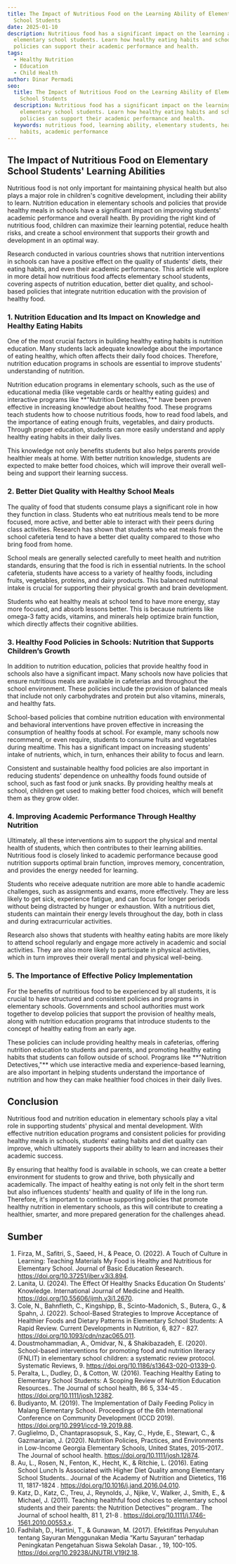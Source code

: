 ```yaml
---
title: The Impact of Nutritious Food on the Learning Ability of Elementary
  School Students
date: 2025-01-10
description: Nutritious food has a significant impact on the learning ability of
  elementary school students. Learn how healthy eating habits and school food
  policies can support their academic performance and health.
tags:
  - Healthy Nutrition
  - Education
  - Child Health
author: Dinar Permadi
seo:
  title: The Impact of Nutritious Food on the Learning Ability of Elementary
    School Students
  description: Nutritious food has a significant impact on the learning ability of
    elementary school students. Learn how healthy eating habits and school food
    policies can support their academic performance and health.
  keywords: nutritious food, learning ability, elementary students, healthy eating
    habits, academic performance
---
```


## The Impact of Nutritious Food on Elementary School Students' Learning Abilities

Nutritious food is not only important for maintaining physical health but also plays a major role in children's cognitive development, including their ability to learn. Nutrition education in elementary schools and policies that provide healthy meals in schools have a significant impact on improving students' academic performance and overall health. By providing the right kind of nutritious food, children can maximize their learning potential, reduce health risks, and create a school environment that supports their growth and development in an optimal way.

Research conducted in various countries shows that nutrition interventions in schools can have a positive effect on the quality of students' diets, their eating habits, and even their academic performance. This article will explore in more detail how nutritious food affects elementary school students, covering aspects of nutrition education, better diet quality, and school-based policies that integrate nutrition education with the provision of healthy food.

### 1. **Nutrition Education and Its Impact on Knowledge and Healthy Eating Habits**

One of the most crucial factors in building healthy eating habits is nutrition education. Many students lack adequate knowledge about the importance of eating healthy, which often affects their daily food choices. Therefore, nutrition education programs in schools are essential to improve students' understanding of nutrition.

Nutrition education programs in elementary schools, such as the use of educational media (like vegetable cards or healthy eating guides) and interactive programs like \*\*"Nutrition Detectives,"\*\* have been proven effective in increasing knowledge about healthy food. These programs teach students how to choose nutritious foods, how to read food labels, and the importance of eating enough fruits, vegetables, and dairy products. Through proper education, students can more easily understand and apply healthy eating habits in their daily lives.

This knowledge not only benefits students but also helps parents provide healthier meals at home. With better nutrition knowledge, students are expected to make better food choices, which will improve their overall well-being and support their learning success.

### 2. **Better Diet Quality with Healthy School Meals**

The quality of food that students consume plays a significant role in how they function in class. Students who eat nutritious meals tend to be more focused, more active, and better able to interact with their peers during class activities. Research has shown that students who eat meals from the school cafeteria tend to have a better diet quality compared to those who bring food from home.

School meals are generally selected carefully to meet health and nutrition standards, ensuring that the food is rich in essential nutrients. In the school cafeteria, students have access to a variety of healthy foods, including fruits, vegetables, proteins, and dairy products. This balanced nutritional intake is crucial for supporting their physical growth and brain development.

Students who eat healthy meals at school tend to have more energy, stay more focused, and absorb lessons better. This is because nutrients like omega-3 fatty acids, vitamins, and minerals help optimize brain function, which directly affects their cognitive abilities.

### 3. **Healthy Food Policies in Schools: Nutrition that Supports Children’s Growth**

In addition to nutrition education, policies that provide healthy food in schools also have a significant impact. Many schools now have policies that ensure nutritious meals are available in cafeterias and throughout the school environment. These policies include the provision of balanced meals that include not only carbohydrates and protein but also vitamins, minerals, and healthy fats.

School-based policies that combine nutrition education with environmental and behavioral interventions have proven effective in increasing the consumption of healthy foods at school. For example, many schools now recommend, or even require, students to consume fruits and vegetables during mealtime. This has a significant impact on increasing students' intake of nutrients, which, in turn, enhances their ability to focus and learn.

Consistent and sustainable healthy food policies are also important in reducing students' dependence on unhealthy foods found outside of school, such as fast food or junk snacks. By providing healthy meals at school, children get used to making better food choices, which will benefit them as they grow older.

### 4. **Improving Academic Performance Through Healthy Nutrition**

Ultimately, all these interventions aim to support the physical and mental health of students, which then contributes to their learning abilities. Nutritious food is closely linked to academic performance because good nutrition supports optimal brain function, improves memory, concentration, and provides the energy needed for learning.

Students who receive adequate nutrition are more able to handle academic challenges, such as assignments and exams, more effectively. They are less likely to get sick, experience fatigue, and can focus for longer periods without being distracted by hunger or exhaustion. With a nutritious diet, students can maintain their energy levels throughout the day, both in class and during extracurricular activities.

Research also shows that students with healthy eating habits are more likely to attend school regularly and engage more actively in academic and social activities. They are also more likely to participate in physical activities, which in turn improves their overall mental and physical well-being.

### 5. **The Importance of Effective Policy Implementation**

For the benefits of nutritious food to be experienced by all students, it is crucial to have structured and consistent policies and programs in elementary schools. Governments and school authorities must work together to develop policies that support the provision of healthy meals, along with nutrition education programs that introduce students to the concept of healthy eating from an early age.

These policies can include providing healthy meals in cafeterias, offering nutrition education to students and parents, and promoting healthy eating habits that students can follow outside of school. Programs like \*\*"Nutrition Detectives,"\*\* which use interactive media and experience-based learning, are also important in helping students understand the importance of nutrition and how they can make healthier food choices in their daily lives.

## Conclusion

Nutritious food and nutrition education in elementary schools play a vital role in supporting students' physical and mental development. With effective nutrition education programs and consistent policies for providing healthy meals in schools, students' eating habits and diet quality can improve, which ultimately supports their ability to learn and increases their academic success.

By ensuring that healthy food is available in schools, we can create a better environment for students to grow and thrive, both physically and academically. The impact of healthy eating is not only felt in the short term but also influences students' health and quality of life in the long run. Therefore, it's important to continue supporting policies that promote healthy nutrition in elementary schools, as this will contribute to creating a healthier, smarter, and more prepared generation for the challenges ahead.

## Sumber

1. Firza, M., Safitri, S., Saeed, H., & Peace, O. (2022). A Touch of Culture in Learning: Teaching Materials My Food is Healthy and Nutritious for Elementary School. Journal of Basic Education Research. <https://doi.org/10.37251/jber.v3i3.894>.
2. Lanita, U. (2024). The Effect Of Healthy Snacks Education On Students' Knowledge. International Journal of Medicine and Health. <https://doi.org/10.55606/ijmh.v3i1.2670>.
3. Cole, N., Bahnfleth, C., Kingshipp, B., Scinto-Madonich, S., Butera, G., & Spahn, J. (2022). School-Based Strategies to Improve Acceptance of Healthier Foods and Dietary Patterns in Elementary School Students: A Rapid Review. Current Developments in Nutrition, 6, 827 - 827. <https://doi.org/10.1093/cdn/nzac065.011>.
4. Doustmohammadian, A., Omidvar, N., & Shakibazadeh, E. (2020). School-based interventions for promoting food and nutrition literacy (FNLIT) in elementary school children: a systematic review protocol. Systematic Reviews, 9. <https://doi.org/10.1186/s13643-020-01339-0>.
5. Peralta, L., Dudley, D., & Cotton, W. (2016). Teaching Healthy Eating to Elementary School Students: A Scoping Review of Nutrition Education Resources.. The Journal of school health, 86 5, 334-45 . <https://doi.org/10.1111/josh.12382>.
6. Budiyanto, M. (2019). The Implementation of Daily Feeding Policy in Malang Elementary School. Proceedings of the 6th International Conference on Community Development (ICCD 2019). <https://doi.org/10.2991/iccd-19.2019.88>.
7. Guglielmo, D., Chantaprasopsuk, S., Kay, C., Hyde, E., Stewart, C., & Gazmararian, J. (2020). Nutrition Policies, Practices, and Environments in Low-Income Georgia Elementary Schools, United States, 2015-2017.. The Journal of school health. <https://doi.org/10.1111/josh.12874>.
8. Au, L., Rosen, N., Fenton, K., Hecht, K., & Ritchie, L. (2016). Eating School Lunch Is Associated with Higher Diet Quality among Elementary School Students.. Journal of the Academy of Nutrition and Dietetics, 116 11, 1817-1824 . <https://doi.org/10.1016/j.jand.2016.04.010>.
9. Katz, D., Katz, C., Treu, J., Reynolds, J., Njike, V., Walker, J., Smith, E., & Michael, J. (2011). Teaching healthful food choices to elementary school students and their parents: the Nutrition Detectives™ program.. The Journal of school health, 81 1, 21-8 . <https://doi.org/10.1111/j.1746-1561.2010.00553.x>.
10. Fadhilah, D., Hartini, T., & Gunawan, M. (2017). Efektifitas Penyuluhan tentang Sayuran Menggunakan Media “Kartu Sayuran” terhadap Peningkatan Pengetahuan Siswa Sekolah Dasar. , 19, 100-105. <https://doi.org/10.29238/JNUTRI.V19I2.18>.
